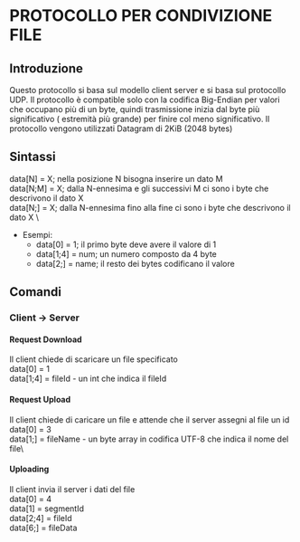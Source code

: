 # PROTOCOLLO PER CONDIVIZIONE FILE

## Introduzione

Questo protocollo si basa sul modello client server e si basa sul protocollo UDP.
Il protocollo è compatible solo con la codifica Big-Endian per valori che occupano più di un byte, quindi trasmissione
inizia dal byte più significativo (
estremità più grande) per finire col meno significativo.
Il protocollo vengono utilizzati Datagram di 2KiB (2048 bytes)

## Sintassi

data[N] = X; nella posizione N bisogna inserire un dato M \
data[N;M] = X; dalla N-ennesima e gli successivi M ci sono i byte che descrivono il dato X \
data[N;] = X; dalla N-ennesima fino alla fine ci sono i byte che descrivono il dato X \

- Esempi:
    - data[0] = 1; il primo byte deve avere il valore di 1
    - data[1;4] = num; un numero composto da 4 byte
    - data[2;] = name; il resto dei bytes codificano il valore

## Comandi

### Client &rarr; Server

#### Request Download

Il client chiede di scaricare un file specificato \
data[0] = 1 \
data[1;4] = fileId - un int che indica il fileId

#### Request Upload

Il client chiede di caricare un file e attende che il server assegni al file un id \
data[0] = 3\
data[1;] = fileName - un byte array in codifica UTF-8 che indica il nome del file\

#### Uploading

Il client invia il server i dati del file \
data[0] = 4 \
data[1] = segmentId \
data[2;4] = fileId \
data[6;] = fileData



